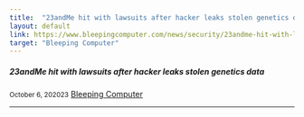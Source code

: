 ```yaml
---
title:  "23andMe hit with lawsuits after hacker leaks stolen genetics data"
layout: default
link: https://www.bleepingcomputer.com/news/security/23andme-hit-with-lawsuits-after-hacker-leaks-stolen-genetics-data/
target: "Bleeping Computer"
---
```


<div class="col s12 m12">
  <div class="icon-block">
    <h5>23andMe hit with lawsuits after hacker leaks stolen genetics data</h5>
    <small>October 6, 202023</small>
    <a href="https://www.bleepingcomputer.com/news/security/23andme-hit-with-lawsuits-after-hacker-leaks-stolen-genetics-data/">Bleeping Computer</a>
    <hr>
  </div>
</div>

